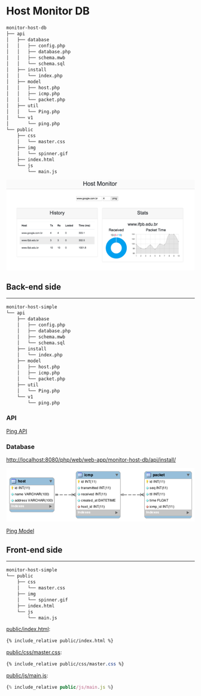 # Host Monitor DB

```
monitor-host-db
├── api
│   ├── database
│   │   ├── config.php
│   │   ├── database.php
│   │   ├── schema.mwb
│   │   └── schema.sql
│   ├── install
│   │   └── index.php
│   ├── model
│   │   ├── host.php
│   │   ├── icmp.php
│   │   └── packet.php
│   ├── util
│   │   └── Ping.php
│   └── v1
│       └── ping.php
└── public
    ├── css
    │   └── master.css
    ├── img
    │   └── spinner.gif
    ├── index.html
    └── js
        └── main.js
```

![](assets/layout.png)

## Back-end side
---

```
monitor-host-simple
└── api
    ├── database
    │   ├── config.php
    │   ├── database.php
    │   ├── schema.mwb
    │   └── schema.sql
    ├── install
    │   └── index.php
    ├── model
    │   ├── host.php
    │   ├── icmp.php
    │   └── packet.php
    ├── util
    │   └── Ping.php
    └── v1
        └── ping.php
```

### API

[Ping API](../../web-api/codes/command/ping-api/)

### Database

[http://localhost:8080/php/web/web-app/monitor-host-db/api/install/](http://localhost:8080/php/web/web-app/monitor-host-db/api/install/)

![](assets/schema.png)

[Ping Model](../../../stdlib/pdo/codes/ping/)

## Front-end side
---

```
monitor-host-simple
└── public
    ├── css
    │   └── master.css
    ├── img
    │   └── spinner.gif
    ├── index.html
    └── js
        └── main.js
```

[public/index.html](public/index.html):
```html
{% include_relative public/index.html %}
```

[public/css/master.css](public/css/master.css):
```css
{% include_relative public/css/master.css %}
```

[public/js/main.js](public/js/main.js):
```js
{% include_relative public/js/main.js %}
```
